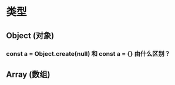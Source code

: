 # 类型

## Object (对象)

### const a = Object.create(null) 和 const a = {} 由什么区别？ 

## Array (数组)



[1]: https://www.cnblogs.com/ajaemp/p/13926448.html	"JS bigInt基本数据类型"


